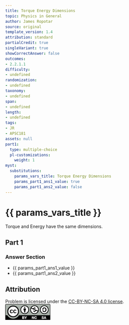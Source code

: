 ```yaml
---
title: Torque Energy Dimensions
topic: Physics in General
author: James Ropotar
source: original
template_version: 1.4
attribution: standard
partialCredit: true
singleVariant: true
showCorrectAnswer: false
outcomes:
- 2.2.1.1
difficulty:
- undefined
randomization:
- undefined
taxonomy:
- undefined
span:
- undefined
length:
- undefined
tags:
- JR
- APSC181
assets: null
part1:
  type: multiple-choice
  pl-customizations:
    weight: 1
myst:
  substitutions:
    params_vars_title: Torque Energy Dimensions
    params_part1_ans1_value: true
    params_part1_ans2_value: false
---
```

# {{ params_vars_title }}
Torque and Energy have the same dimensions.

## Part 1

### Answer Section

- {{ params_part1_ans1_value }}
- {{ params_part1_ans2_value }}

## Attribution

Problem is licensed under the [CC-BY-NC-SA 4.0 license](https://creativecommons.org/licenses/by-nc-sa/4.0/).<br> ![The Creative Commons 4.0 license requiring attribution-BY, non-commercial-NC, and share-alike-SA license.](https://raw.githubusercontent.com/firasm/bits/master/by-nc-sa.png)
